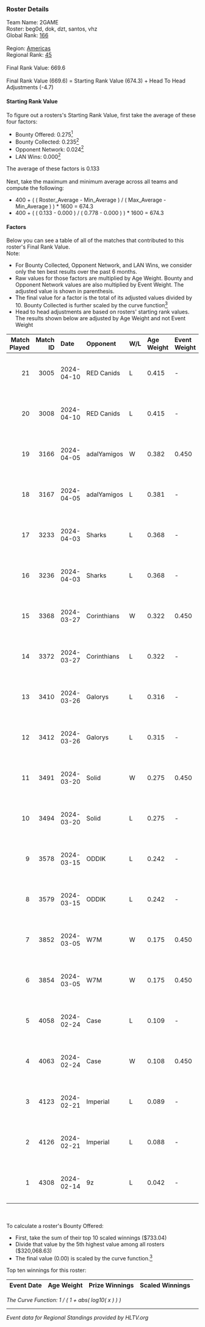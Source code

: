 ### Roster Details<br />
Team Name: 2GAME<br />
Roster: beg0d, dok, dzt, santos, vhz<br />
Global Rank: [166](../standings_global.md)<br />
<br />
Region: [Americas]( ../standings_americas.md)<br />
Regional Rank: [45]( ../standings_americas.md)<br />
<br />
Final Rank Value:  669.6<br />
<br />
Final Rank Value (669.6) = Starting Rank Value (674.3) + Head To Head Adjustments (-4.7)<br />

#### Starting Rank Value<br />
To figure out a rosters's Starting Rank Value, first take the average of these four factors:<br />
- Bounty Offered: 0.275[<sup>1</sup>](#table2)
- Bounty Collected: 0.235[<sup>2</sup>](#table1)
- Opponent Network: 0.024[<sup>2</sup>](#table1)
- LAN Wins: 0.000[<sup>2</sup>](#table1)

The average of these factors is 0.133<br />
<br />
Next, take the maximum and minimum average across all teams and compute the following:<br />
- 400 + ( ( Roster_Average - Min_Average ) / ( Max_Average - Min_Average ) ) * 1600 = 674.3
- 400 + ( ( 0.133 - 0.000 ) / ( 0.778 - 0.000 ) ) * 1600 = 674.3


#### Factors<br />
Below you can see a table of all of the matches that contributed to this roster's Final Rank Value.<br />
Note:<br />

- For Bounty Collected, Opponent Network, and LAN Wins, we consider only the ten best results over the past 6 months.
- Raw values for those factors are multiplied by Age Weight. Bounty and Opponent Network values are also multiplied by Event Weight. The adjusted value is shown in parenthesis.
- The final value for a factor is the total of its adjusted values divided by 10. Bounty Collected is further scaled by the curve function[<sup>3</sup>](#curveFunction)
- Head to head adjustments are based on rosters' starting rank values. The results shown below are adjusted by Age Weight and not Event Weight
<span id="table1"></span><br />


| Match Played | Match ID | Date       | Opponent    | W/L | Age Weight | Event Weight | Bounty Collected | Opponent Network | LAN Wins  | H2H Adj. | Roster                       |
| -: | -: | :- | :- | :- | :- | :- | :- | :- | :- | -: | :- |
|           21 |     3005 | 2024-04-10 | RED Canids  | L   | 0.415      | -            | -                | -                | -         |    -1.15 | beg0d, dok, dzt, santos, vhz |
|           20 |     3008 | 2024-04-10 | RED Canids  | L   | 0.415      | -            | -                | -                | -         |    -1.16 | beg0d, dok, dzt, santos, vhz |
|           19 |     3166 | 2024-04-05 | adalYamigos | W   | 0.382      | 0.450        | 0.000 (0.000)    | 0.059 (0.010)    | 0 (0.000) |     5.17 | beg0d, dok, dzt, santos, vhz |
|           18 |     3167 | 2024-04-05 | adalYamigos | L   | 0.381      | -            | -                | -                | -         |    -6.99 | beg0d, dok, dzt, santos, vhz |
|           17 |     3233 | 2024-04-03 | Sharks      | L   | 0.368      | -            | -                | -                | -         |    -1.82 | beg0d, dok, dzt, santos, vhz |
|           16 |     3236 | 2024-04-03 | Sharks      | L   | 0.368      | -            | -                | -                | -         |    -1.86 | beg0d, dok, dzt, santos, vhz |
|           15 |     3368 | 2024-03-27 | Corinthians | W   | 0.322      | 0.450        | 0.000 (0.000)    | 0.045 (0.006)    | 0 (0.000) |     2.91 | beg0d, dok, dzt, santos, vhz |
|           14 |     3372 | 2024-03-27 | Corinthians | L   | 0.322      | -            | -                | -                | -         |    -7.36 | beg0d, dok, dzt, santos, vhz |
|           13 |     3410 | 2024-03-26 | Galorys     | L   | 0.316      | -            | -                | -                | -         |    -2.32 | beg0d, dok, dzt, santos, vhz |
|           12 |     3412 | 2024-03-26 | Galorys     | L   | 0.315      | -            | -                | -                | -         |    -2.36 | beg0d, dok, dzt, santos, vhz |
|           11 |     3491 | 2024-03-20 | Solid       | W   | 0.275      | 0.450        | 0.024 (0.003)    | 0.807 (0.100)    | 0 (0.000) |     6.70 | beg0d, dok, dzt, santos, vhz |
|           10 |     3494 | 2024-03-20 | Solid       | L   | 0.275      | -            | -                | -                | -         |    -1.97 | beg0d, dok, dzt, santos, vhz |
|            9 |     3578 | 2024-03-15 | ODDIK       | L   | 0.242      | -            | -                | -                | -         |    -1.15 | beg0d, dok, dzt, santos, vhz |
|            8 |     3579 | 2024-03-15 | ODDIK       | L   | 0.242      | -            | -                | -                | -         |    -1.16 | beg0d, dok, dzt, santos, vhz |
|            7 |     3852 | 2024-03-05 | W7M         | W   | 0.175      | 0.450        | 0.007 (0.001)    | 0.520 (0.041)    | 0 (0.000) |     3.91 | beg0d, dok, dzt, santos, vhz |
|            6 |     3854 | 2024-03-05 | W7M         | W   | 0.175      | 0.450        | 0.007 (0.001)    | 0.520 (0.041)    | 0 (0.000) |     3.95 | beg0d, dok, dzt, santos, vhz |
|            5 |     4058 | 2024-02-24 | Case        | L   | 0.109      | -            | -                | -                | -         |    -0.65 | beg0d, dok, dzt, santos, vhz |
|            4 |     4063 | 2024-02-24 | Case        | W   | 0.108      | 0.450        | 0.029 (0.001)    | 0.778 (0.038)    | 0 (0.000) |     2.78 | beg0d, dok, dzt, santos, vhz |
|            3 |     4123 | 2024-02-21 | Imperial    | L   | 0.089      | -            | -                | -                | -         |    -0.10 | beg0d, dok, dzt, santos, vhz |
|            2 |     4126 | 2024-02-21 | Imperial    | L   | 0.088      | -            | -                | -                | -         |    -0.10 | beg0d, dok, dzt, santos, vhz |
|            1 |     4308 | 2024-02-14 | 9z          | L   | 0.042      | -            | -                | -                | -         |    -0.01 | beg0d, dok, dzt, santos, vhz |

<br />
<span id="table2"></span><br />
To calculate a roster's Bounty Offered:<br />

- First, take the sum of their top 10 scaled winnings ($733.04)
- Divide that value by the 5th highest value among all rosters ($320,068.63)
- The final value (0.00) is scaled by the curve function.[<sup>3</sup>](#curveFunction)

Top ten winnings for this roster:<br />

| Event Date | Age Weight | Prize Winnings | Scaled Winnings |
| :- | -: | :- | :- |


<span id="curveFunction"></span>_The Curve Function: 1 / ( 1 + abs( log10( x ) ) )_<br />

---
_Event data for Regional Standings provided by HLTV.org_<br />
